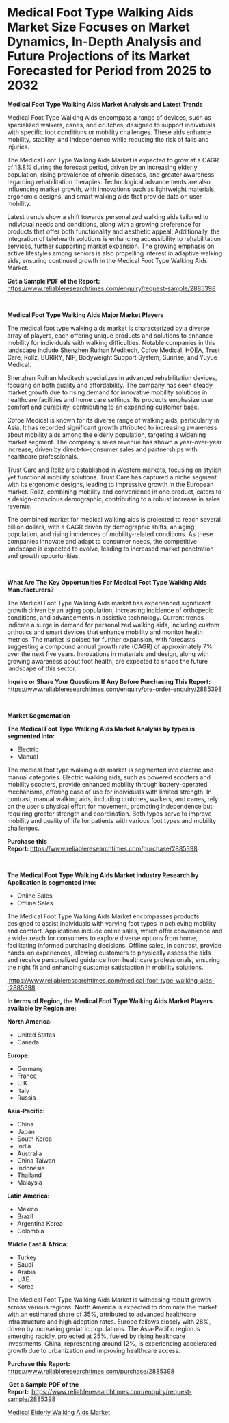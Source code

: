 <p><h1>Medical Foot Type Walking Aids Market Size Focuses on Market Dynamics, In-Depth Analysis and Future Projections of its Market Forecasted for Period from 2025 to 2032</h1></p><p><strong>Medical Foot Type Walking Aids Market Analysis and Latest Trends</strong></p>
<p><p>Medical Foot Type Walking Aids encompass a range of devices, such as specialized walkers, canes, and crutches, designed to support individuals with specific foot conditions or mobility challenges. These aids enhance mobility, stability, and independence while reducing the risk of falls and injuries.</p><p>The Medical Foot Type Walking Aids Market is expected to grow at a CAGR of 13.8% during the forecast period, driven by an increasing elderly population, rising prevalence of chronic diseases, and greater awareness regarding rehabilitation therapies. Technological advancements are also influencing market growth, with innovations such as lightweight materials, ergonomic designs, and smart walking aids that provide data on user mobility.</p><p>Latest trends show a shift towards personalized walking aids tailored to individual needs and conditions, along with a growing preference for products that offer both functionality and aesthetic appeal. Additionally, the integration of telehealth solutions is enhancing accessibility to rehabilitation services, further supporting market expansion. The growing emphasis on active lifestyles among seniors is also propelling interest in adaptive walking aids, ensuring continued growth in the Medical Foot Type Walking Aids Market.</p></p>
<p><strong>Get a Sample PDF of the Report:&nbsp;</strong> <a href="https://www.reliableresearchtimes.com/enquiry/request-sample/2885398?utm_campaign=2220&utm_medium=2&utm_source=Github&utm_content=ia&utm_term=13032025&utm_id=medical-foot-type-walking-aids">https://www.reliableresearchtimes.com/enquiry/request-sample/2885398</a></p>
<p>&nbsp;</p>
<p><strong>Medical Foot Type Walking Aids Major Market Players</strong></p>
<p><p>The medical foot type walking aids market is characterized by a diverse array of players, each offering unique products and solutions to enhance mobility for individuals with walking difficulties. Notable companies in this landscape include Shenzhen Ruihan Meditech, Cofoe Medical, HOEA, Trust Care, Rollz, BURIRY, NIP, Bodyweight Support System, Sunrise, and Yuyue Medical.</p><p>Shenzhen Ruihan Meditech specializes in advanced rehabilitation devices, focusing on both quality and affordability. The company has seen steady market growth due to rising demand for innovative mobility solutions in healthcare facilities and home care settings. Its products emphasize user comfort and durability, contributing to an expanding customer base.</p><p>Cofoe Medical is known for its diverse range of walking aids, particularly in Asia. It has recorded significant growth attributed to increasing awareness about mobility aids among the elderly population, targeting a widening market segment. The company's sales revenue has shown a year-over-year increase, driven by direct-to-consumer sales and partnerships with healthcare professionals.</p><p>Trust Care and Rollz are established in Western markets, focusing on stylish yet functional mobility solutions. Trust Care has captured a niche segment with its ergonomic designs, leading to impressive growth in the European market. Rollz, combining mobility and convenience in one product, caters to a design-conscious demographic, contributing to a robust increase in sales revenue.</p><p>The combined market for medical walking aids is projected to reach several billion dollars, with a CAGR driven by demographic shifts, an aging population, and rising incidences of mobility-related conditions. As these companies innovate and adapt to consumer needs, the competitive landscape is expected to evolve, leading to increased market penetration and growth opportunities.</p></p>
<p>&nbsp;</p>
<p><strong>What Are The Key Opportunities For Medical Foot Type Walking Aids Manufacturers?</strong></p>
<p><p>The Medical Foot Type Walking Aids market has experienced significant growth driven by an aging population, increasing incidence of orthopedic conditions, and advancements in assistive technology. Current trends indicate a surge in demand for personalized walking aids, including custom orthotics and smart devices that enhance mobility and monitor health metrics. The market is poised for further expansion, with forecasts suggesting a compound annual growth rate (CAGR) of approximately 7% over the next five years. Innovations in materials and design, along with growing awareness about foot health, are expected to shape the future landscape of this sector.</p></p>
<p><strong>Inquire or Share Your Questions If Any Before Purchasing This Report:</strong> <a href="https://www.reliableresearchtimes.com/enquiry/pre-order-enquiry/2885398?utm_campaign=2220&utm_medium=2&utm_source=Github&utm_content=ia&utm_term=13032025&utm_id=medical-foot-type-walking-aids">https://www.reliableresearchtimes.com/enquiry/pre-order-enquiry/2885398</a></p>
<p>&nbsp;</p>
<p><strong>Market Segmentation</strong></p>
<p><strong>The Medical Foot Type Walking Aids Market Analysis by types is segmented into:</strong></p>
<p><ul><li>Electric</li><li>Manual</li></ul></p>
<p><p>The medical foot type walking aids market is segmented into electric and manual categories. Electric walking aids, such as powered scooters and mobility scooters, provide enhanced mobility through battery-operated mechanisms, offering ease of use for individuals with limited strength. In contrast, manual walking aids, including crutches, walkers, and canes, rely on the user's physical effort for movement, promoting independence but requiring greater strength and coordination. Both types serve to improve mobility and quality of life for patients with various foot types and mobility challenges.</p></p>
<p><strong>Purchase this Report:&nbsp;</strong><a href="https://www.reliableresearchtimes.com/purchase/2885398?utm_campaign=2220&utm_medium=2&utm_source=Github&utm_content=ia&utm_term=13032025&utm_id=medical-foot-type-walking-aids">https://www.reliableresearchtimes.com/purchase/2885398</a></p>
<p>&nbsp;</p>
<p><strong>The Medical Foot Type Walking Aids Market Industry Research by Application is segmented into:</strong></p>
<p><ul><li>Online Sales</li><li>Offline Sales</li></ul></p>
<p><p>The Medical Foot Type Walking Aids Market encompasses products designed to assist individuals with varying foot types in achieving mobility and comfort. Applications include online sales, which offer convenience and a wider reach for consumers to explore diverse options from home, facilitating informed purchasing decisions. Offline sales, in contrast, provide hands-on experiences, allowing customers to physically assess the aids and receive personalized guidance from healthcare professionals, ensuring the right fit and enhancing customer satisfaction in mobility solutions.</p></p>
<p><a href="https://www.reliableresearchtimes.com/medical-foot-type-walking-aids-r2885398?utm_campaign=2220&utm_medium=2&utm_source=Github&utm_content=ia&utm_term=13032025&utm_id=medical-foot-type-walking-aids">&nbsp;https://www.reliableresearchtimes.com/medical-foot-type-walking-aids-r2885398</a></p>
<p><strong>In terms of Region, the Medical Foot Type Walking Aids Market Players available by Region are:</strong></p>
<p>
    <p> <strong> North America: </strong>
        <ul>
            <li>United States</li>
            <li>Canada</li>
        </ul>
        </p> 
    <p> <strong> Europe: </strong>
        <ul>
            <li>Germany</li>
            <li>France</li>
            <li>U.K.</li>
            <li>Italy</li>
            <li>Russia</li>
        </ul>
        </p> 
    <p> <strong> Asia-Pacific: </strong>
        <ul>
            <li>China</li>
            <li>Japan</li>
            <li>South Korea</li>
            <li>India</li>
            <li>Australia</li>
            <li>China Taiwan</li>
            <li>Indonesia</li>
            <li>Thailand</li>
            <li>Malaysia</li>
        </ul>
        </p> 
    <p> <strong> Latin America: </strong>
        <ul>
            <li>Mexico</li>
            <li>Brazil</li>
            <li>Argentina Korea</li>
            <li>Colombia</li>
        </ul>
        </p> 
    <p> <strong> Middle East & Africa: </strong>
        <ul>
            <li>Turkey</li>
            <li>Saudi</li>
            <li>Arabia</li>
            <li>UAE</li>
            <li>Korea</li>
        </ul>
    </p>
    </p>
<p><p>The Medical Foot Type Walking Aids Market is witnessing robust growth across various regions. North America is expected to dominate the market with an estimated share of 35%, attributed to advanced healthcare infrastructure and high adoption rates. Europe follows closely with 28%, driven by increasing geriatric populations. The Asia-Pacific region is emerging rapidly, projected at 25%, fueled by rising healthcare investments. China, representing around 12%, is experiencing accelerated growth due to urbanization and improving healthcare access.</p></p>
<p><strong>Purchase this Report: </strong><a href="https://www.reliableresearchtimes.com/purchase/2885398?utm_campaign=2220&utm_medium=2&utm_source=Github&utm_content=ia&utm_term=13032025&utm_id=medical-foot-type-walking-aids">https://www.reliableresearchtimes.com/purchase/2885398</a></p>
<p>&nbsp;<strong>Get a Sample PDF of the Report:&nbsp;&nbsp;</strong><a href="https://www.reliableresearchtimes.com/enquiry/request-sample/2885398?utm_campaign=2220&utm_medium=2&utm_source=Github&utm_content=ia&utm_term=13032025&utm_id=medical-foot-type-walking-aids">https://www.reliableresearchtimes.com/enquiry/request-sample/2885398</a></p>
<p><strong></strong></p>
<p><p><a href="https://github.com/jerhoskinson197676/Market-Research-Report-List-1/blob/main/medical-elderly-walking-aids-market.md?utm_campaign=2220&utm_medium=2&utm_source=Github&utm_content=ia&utm_term=13032025&utm_id=medical-foot-type-walking-aids">Medical Elderly Walking Aids Market</a></p></p>